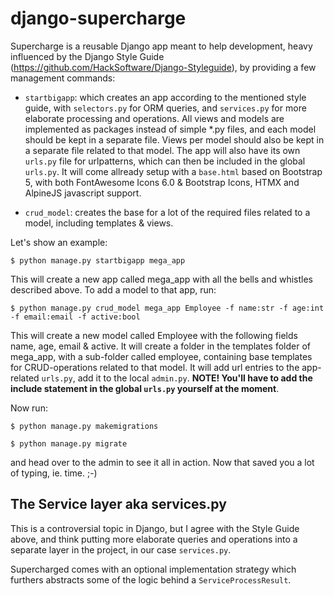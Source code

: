 # django-supercharge

Supercharge is a reusable Django app meant to help development, heavy influenced by the Django Style Guide (https://github.com/HackSoftware/Django-Styleguide), by providing a few management commands:

- `startbigapp`: which creates an app according to the mentioned style guide, with `selectors.py` for ORM queries, and `services.py` for more elaborate processing and operations. All views and models are
implemented as packages instead of simple *.py files, and each model should be kept in a separate file. Views per model should also be kept in a separate file related to that model. The app will also have
its own `urls.py` file for urlpatterns, which can then be included in the global `urls.py`. It will come allready setup with a `base.html` based on Bootstrap 5, with both FontAwesome Icons 6.0 & Bootstrap Icons, HTMX and AlpineJS javascript support.

- `crud_model`: creates the base for a lot of the required files related to a model, including templates & views.

Let's show an example:


`$ python manage.py startbigapp mega_app`

This will create a new app called mega_app with all the bells and whistles described above. To add a model to that app, run:

`$ python manage.py crud_model mega_app Employee -f name:str -f age:int -f email:email -f active:bool`

This will create a new model called Employee with the following fields name, age, email & active. It will create a folder in the templates folder of mega_app, with a sub-folder called employee,
containing base templates for CRUD-operations related to that model. It will add url entries to the app-related `urls.py`, add it to the local `admin.py`. **NOTE! You'll have to add the include statement
in the global `urls.py` yourself at the moment**. 

Now run:

`$ python manage.py makemigrations `

`$ python manage.py migrate`

and head over to the admin to see it all in action. Now that saved you a lot of typing, ie. time. ;-)

## The Service layer aka services.py

This is a controversial topic in Django, but I agree with the Style Guide above, and think putting more elaborate queries and operations into a separate layer in the project, in our case `services.py`.

Supercharged comes with an optional implementation strategy which furthers abstracts some of the logic behind a `ServiceProcessResult`. 